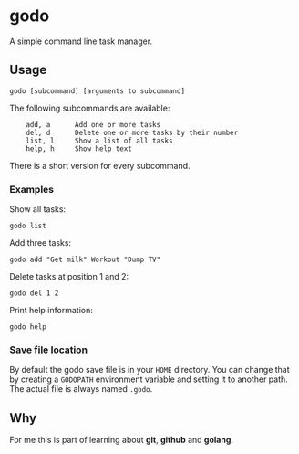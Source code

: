 # godo
A simple command line task manager.



## Usage
```
godo [subcommand] [arguments to subcommand]
```
The following subcommands are available:
```
	add, a		Add one or more tasks
	del, d		Delete one or more tasks by their number
	list, l		Show a list of all tasks
	help, h		Show help text
```
There is a short version for every subcommand.



### Examples
Show all tasks:
``` 
godo list
```

Add three tasks:
```
godo add "Get milk" Workout "Dump TV"
```

Delete tasks at position 1 and 2:
```
godo del 1 2
```

Print help information:
```
godo help
```



### Save file location
By default the godo save file is in your `HOME` directory. You can change that by creating a
`GODOPATH` environment variable and setting it to another path. The actual file is always named `.godo`.



## Why
For me this is part of learning about **git**, **github** and **golang**.


